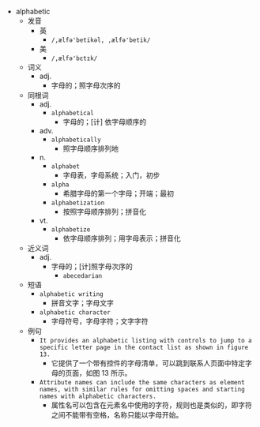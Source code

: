 - alphabetic
  - 发音
    - 英
      - `/,ælfə'betikəl, ,ælfə'betik/`
    - 美
      - `/,ælfə'bɛtɪk/`
  - 词义
    - adj.
      - 字母的；照字母次序的
  - 同根词
    - adj.
      - `alphabetical`
        - 字母的；[计] 依字母顺序的
    - adv.
      - `alphabetically`
        - 照字母顺序排列地
    - n.
      - `alphabet`
        - 字母表，字母系统；入门，初步
      - `alpha`
        - 希腊字母的第一个字母；开端；最初
      - `alphabetization`
        - 按照字母顺序排列；拼音化
    - vt.
      - `alphabetize`
        - 依字母顺序排列；用字母表示；拼音化
  - 近义词
    - adj.
      - 字母的；[计]照字母次序的
        - `abecedarian`
  - 短语
    - `alphabetic writing`
      - 拼音文字；字母文字 
    - `alphabetic character`
      - 字母符号，字母字符；文字字符 
  - 例句
    - `It provides an alphabetic listing with controls to jump to a specific letter page in the contact list as shown in figure 13.`
      - 它提供了一个带有控件的字母清单，可以跳到联系人页面中特定字母的页面，如图 13 所示。
    - `Attribute names can include the same characters as element names, with similar rules for omitting spaces and starting names with alphabetic characters.`
      - 属性名可以包含在元素名中使用的字符，规则也是类似的，即字符之间不能带有空格，名称只能以字母开始。

